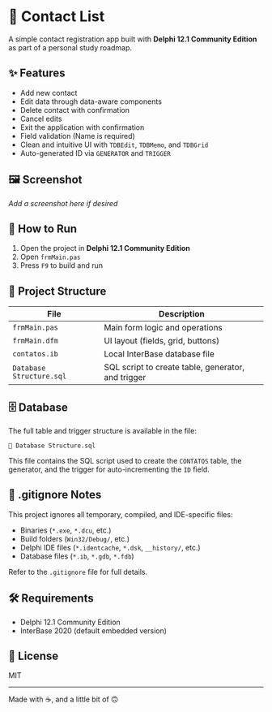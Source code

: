 # 🧮 Contact List

A simple contact registration app built with **Delphi 12.1 Community Edition** as part of a personal study roadmap.

## ✨ Features
- Add new contact
- Edit data through data-aware components
- Delete contact with confirmation
- Cancel edits
- Exit the application with confirmation
- Field validation (Name is required)
- Clean and intuitive UI with `TDBEdit`, `TDBMemo`, and `TDBGrid`
- Auto-generated ID via `GENERATOR` and `TRIGGER`

## 🖼️ Screenshot
*Add a screenshot here if desired*

## 🚀 How to Run
1. Open the project in **Delphi 12.1 Community Edition**
2. Open `frmMain.pas`
3. Press `F9` to build and run

## 📁 Project Structure
| File | Description |
|------|-------------|
| `frmMain.pas` | Main form logic and operations |
| `frmMain.dfm` | UI layout (fields, grid, buttons) |
| `contatos.ib` | Local InterBase database file |
| `Database Structure.sql` | SQL script to create table, generator, and trigger |

## 🗄️ Database
The full table and trigger structure is available in the file:
```
📄 Database Structure.sql
```
This file contains the SQL script used to create the `CONTATOS` table, the generator, and the trigger for auto-incrementing the `ID` field.

## 📄 .gitignore Notes
This project ignores all temporary, compiled, and IDE-specific files:
- Binaries (`*.exe`, `*.dcu`, etc.)
- Build folders (`Win32/Debug/`, etc.)
- Delphi IDE files (`*.identcache`, `*.dsk`, `__history/`, etc.)
- Database files (`*.ib`, `*.gdb`, `*.fdb`)

Refer to the `.gitignore` file for full details.

## 🛠️ Requirements
- Delphi 12.1 Community Edition
- InterBase 2020 (default embedded version)

## 📃 License
MIT

---
Made with ☕, and a little bit of 🙃

